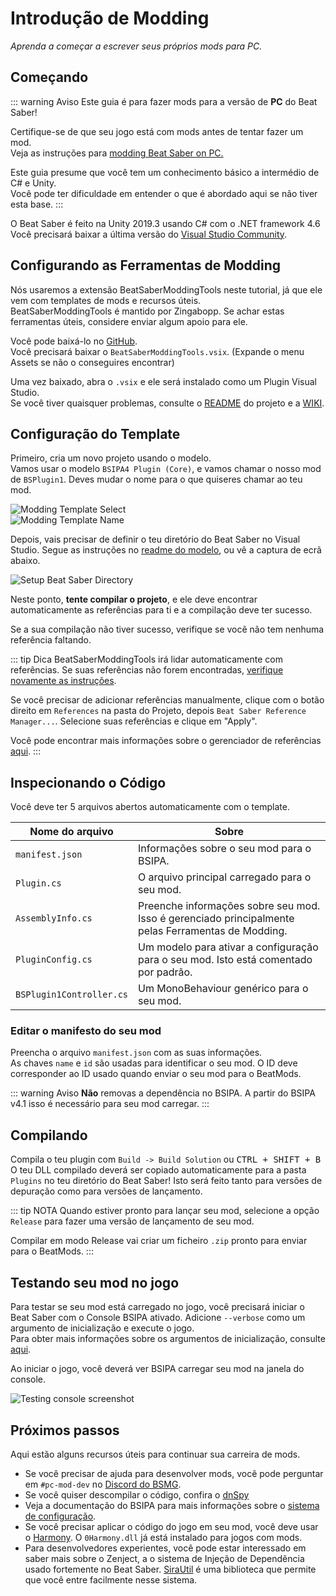 # Introdução de Modding
_Aprenda a começar a escrever seus próprios mods para PC._

## Começando
::: warning Aviso Este guia é para fazer mods para a versão de **PC** do Beat Saber!

Certifique-se de que seu jogo está com mods antes de tentar fazer um mod.  
Veja as instruções para [modding Beat Saber on PC.](/pc-modding.md)

Este guia presume que você tem um conhecimento básico a intermédio de C# e Unity.  
Você pode ter dificuldade em entender o que é abordado aqui se não tiver esta base. :::

O Beat Saber é feito na Unity 2019.3 usando C# com o .NET framework 4.6  
Você precisará baixar a última versão do [Visual Studio Community](https://visualstudio.microsoft.com/).

## Configurando as Ferramentas de Modding
Nós usaremos a extensão BeatSaberModdingTools neste tutorial, já que ele vem com templates de mods e recursos úteis.  
BeatSaberModdingTools é mantido por Zingabopp. Se achar estas ferramentas úteis, considere enviar algum apoio para ele.

Você pode baixá-lo no [GitHub](https://github.com/Zingabopp/BeatSaberTemplates/releases/latest).  
Você precisará baixar o `BeatSaberModdingTools.vsix`. (Expande o menu Assets se não o conseguires encontrar)

Uma vez baixado, abra o `.vsix` e ele será instalado como um Plugin Visual Studio.  
Se você tiver quaisquer problemas, consulte o [README](https://github.com/Zingabopp/BeatSaberModdingTools#readme) do projeto e a [WIKI](https://github.com/Zingabopp/BeatSaberModdingTools/wiki).

## Configuração do Template
Primeiro, cria um novo projeto usando o modelo.  
Vamos usar o modelo `BSIPA4 Plugin (Core)`, e vamos chamar o nosso mod de `BSPlugin1`. Deves mudar o nome para o que quiseres chamar ao teu mod.

![Modding Template Select](~@images/modding/modding-template-select.png "Modding Template Select")  
![Modding Template Name](~@images/modding/modding-template-name.png "Modding Template Name")

Depois, vais precisar de definir o teu diretório do Beat Saber no Visual Studio. Segue as instruções no [readme do modelo](https://github.com/Zingabopp/BeatSaberModdingTools#how-to-use), ou vê a captura de ecrã abaixo.

![Setup Beat Saber Directory](~@images/modding/setup-bs-directory.png "Setup Beat Saber Directory")

Neste ponto, **tente compilar o projeto**, e ele deve encontrar automaticamente as referências para ti e a compilação deve ter sucesso.

Se a sua compilação não tiver sucesso, verifique se você não tem nenhuma referência faltando.

::: tip Dica BeatSaberModdingTools irá lidar automaticamente com referências. Se suas referências não forem encontradas, [verifique novamente as instruções](https://github.com/Zingabopp/BeatSaberModdingTools#how-to-use).

Se você precisar de adicionar referências manualmente, clique com o botão direito em `References` na pasta do Projeto, depois `Beat Saber Reference Manager...`. Selecione suas referências e clique em "Apply".

Você pode encontrar mais informações sobre o gerenciador de referências [aqui](https://github.com/Zingabopp/BeatSaberModdingTools/wiki/Adding-References). :::

## Inspecionando o Código
Você deve ter 5 arquivos abertos automaticamente com o template.

| Nome do arquivo          | Sobre                                                                                              |
| ------------------------ | -------------------------------------------------------------------------------------------------- |
| `manifest.json`          | Informações sobre o seu mod para o BSIPA.                                                          |
| `Plugin.cs`              | O arquivo principal carregado para o seu mod.                                                      |
| `AssemblyInfo.cs`        | Preenche informações sobre seu mod. Isso é gerenciado principalmente pelas Ferramentas de Modding. |
| `PluginConfig.cs`        | Um modelo para ativar a configuração para o seu mod. Isto está comentado por padrão.               |
| `BSPlugin1Controller.cs` | Um MonoBehaviour genérico para o seu mod.                                                          |

### Editar o manifesto do seu mod
Preencha o arquivo `manifest.json` com as suas informações.  
As chaves `name` e `id` são usadas para identificar o seu mod. O ID deve corresponder ao ID usado quando enviar o seu mod para o BeatMods.

::: warning Aviso **Não** removas a dependência no BSIPA. A partir do BSIPA v4.1 isso é necessário para seu mod carregar. :::

## Compilando
Compila o teu plugin com `Build -> Build Solution` ou <kbd>CTRL + SHIFT + B</kbd>  
O teu DLL compilado deverá ser copiado automaticamente para a pasta `Plugins` no teu diretório do Beat Saber! Isto será feito tanto para versões de depuração como para versões de lançamento.

::: tip NOTA Quando estiver pronto para lançar seu mod, selecione a opção `Release` para fazer uma versão de lançamento de seu mod.

Compilar em modo Release vai criar um ficheiro `.zip` pronto para enviar para o BeatMods. :::

## Testando seu mod no jogo
Para testar se seu mod está carregado no jogo, você precisará iniciar o Beat Saber com o Console BSIPA ativado. Adicione `--verbose` como um argumento de inicialização e execute o jogo.  
Para obter mais informações sobre os argumentos de inicialização, consulte [aqui](./#launch-args).

Ao iniciar o jogo, você deverá ver BSIPA carregar seu mod na janela do console.

![Testing console screenshot](~@images/modding/testing-console.png "Testing console screenshot")

## Próximos passos
Aqui estão alguns recursos úteis para continuar sua carreira de mods.

* Se você precisar de ajuda para desenvolver mods, você pode perguntar em `#pc-mod-dev` no [Discord do BSMG](https://discord.gg/beatsabermods).
* Se você quiser descompilar o código, confira o [dnSpy](https://github.com/dnSpy/dnSpy/releases)
* Veja a documentação do BSIPA para mais informações sobre o [sistema de configuração](https://bsmg.github.io/BeatSaber-IPA-Reloaded/tags/4.1.3/articles/start-dev.html#configuring-your-plugin).
* Se você precisar aplicar o código do jogo em seu mod, você deve usar o [Harmony](https://github.com/pardeike/Harmony#readme). O `0Harmony.dll` já está instalado para jogos com mods.
* Para desenvolvedores experientes, você pode estar interessado em saber mais sobre o Zenject, a o sistema de Injeção de Dependência usado fortemente no Beat Saber. [SiraUtil](https://github.com/Auros/SiraUtil#readme) é uma biblioteca que permite que você entre facilmente nesse sistema.

